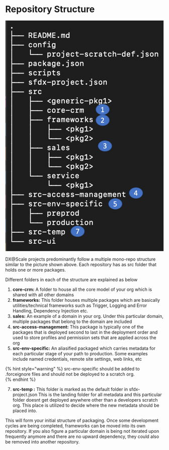 # Repository Structure

![Repository Structure](../.gitbook/assets/repostructure.png)

DX@Scale projects predominantly follow a multiple mono-repo structure similar to the picture shown above.  Each repository has as src folder that holds one or more packages.

Different folders in each of the structure are explained as below

1. **core-crm:**  A folder to house all the core model of your org which is shared with all other domains
2. **frameworks:** This folder houses multiple packages which are basically utilities/technical frameworks  such as Trigger, Logging and Error Handling, Dependency Injection etc.
3. **sales:**  An example of a domain in your org. Under this particular domain, multiple packages that belong to the domain are included
4. **src-access-management:**  This package is typically one of the packages that is deployed second to last in the deployment order and used to store profiles and permission sets that are applied across the org
5. **src-env-specific:** An aliasified packaged which carries metadata for each particular stage of your path to production.  Some examples include named credentials, remote site settings, web links, etc 

{% hint style="warning" %}
src-env-specific should be added to .forceignore files and should not be deployed to a scratch org.   
{% endhint %}

7. **src-temp :** This folder is marked as the default folder in sfdx-project.json This is the landing folder for all metadata and this particular folder doesnt get deployed anywhere other than a developers scratch org. This place is utilized to decide where the new metadata should be placed into. 

This will form your initial structure of packaging. Once some development cycles are being completed,  frameworks can be moved into its own repository.  If you also figure a particular domain is being not iterated upon frequently anymore and there are no upward dependency, they could also be removed into another repository.

